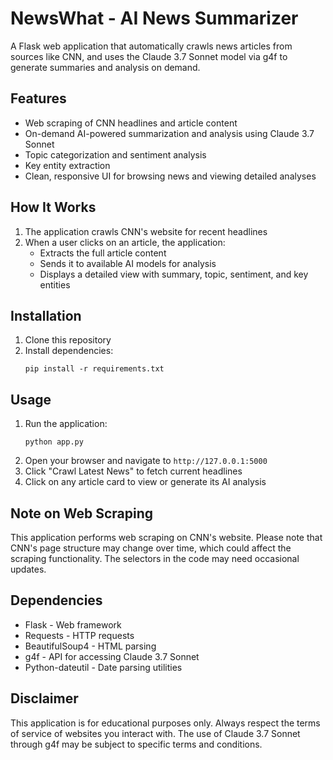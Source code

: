 # NewsWhat - AI News Summarizer

A Flask web application that automatically crawls news articles from sources like CNN, and uses the Claude 3.7 Sonnet model via g4f to generate summaries and analysis on demand.

## Features

- Web scraping of CNN headlines and article content
- On-demand AI-powered summarization and analysis using Claude 3.7 Sonnet
- Topic categorization and sentiment analysis
- Key entity extraction
- Clean, responsive UI for browsing news and viewing detailed analyses

## How It Works

1. The application crawls CNN's website for recent headlines
2. When a user clicks on an article, the application:
   - Extracts the full article content
   - Sends it to available AI models for analysis
   - Displays a detailed view with summary, topic, sentiment, and key entities

## Installation

1. Clone this repository
2. Install dependencies:
   ```
   pip install -r requirements.txt
   ```

## Usage

1. Run the application:
   ```
   python app.py
   ```
2. Open your browser and navigate to `http://127.0.0.1:5000`
3. Click "Crawl Latest News" to fetch current headlines
4. Click on any article card to view or generate its AI analysis

## Note on Web Scraping

This application performs web scraping on CNN's website. Please note that CNN's page structure may change over time, which could affect the scraping functionality. The selectors in the code may need occasional updates.

## Dependencies

- Flask - Web framework
- Requests - HTTP requests
- BeautifulSoup4 - HTML parsing
- g4f - API for accessing Claude 3.7 Sonnet
- Python-dateutil - Date parsing utilities

## Disclaimer

This application is for educational purposes only. Always respect the terms of service of websites you interact with. The use of Claude 3.7 Sonnet through g4f may be subject to specific terms and conditions. 